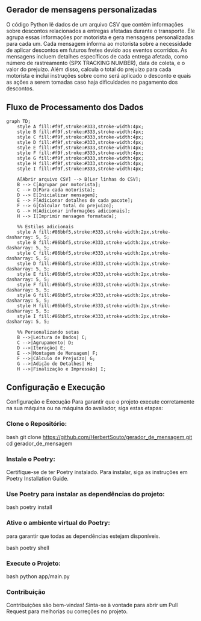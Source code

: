 ## Gerador de mensagens personalizadas

O código Python lê dados de um arquivo CSV que contém informações sobre descontos relacionados a entregas afetadas durante o transporte. Ele agrupa essas informações por motorista e gera mensagens personalizadas para cada um. Cada mensagem informa ao motorista sobre a necessidade de aplicar descontos em futuros fretes devido aos eventos ocorridos. As mensagens incluem detalhes específicos de cada entrega afetada, como número de rastreamento (SPX TRACKING NUMBER), data de coleta, e o valor do prejuízo. Além disso, calcula o total do prejuízo para cada motorista e inclui instruções sobre como será aplicado o desconto e quais as ações a serem tomadas caso haja dificuldades no pagamento dos descontos.

## Fluxo de Processamento dos Dados

```mermaid
graph TD;
    style A fill:#f9f,stroke:#333,stroke-width:4px;
    style B fill:#f9f,stroke:#333,stroke-width:4px;
    style C fill:#f9f,stroke:#333,stroke-width:4px;
    style D fill:#f9f,stroke:#333,stroke-width:4px;
    style E fill:#f9f,stroke:#333,stroke-width:4px;
    style F fill:#f9f,stroke:#333,stroke-width:4px;
    style G fill:#f9f,stroke:#333,stroke-width:4px;
    style H fill:#f9f,stroke:#333,stroke-width:4px;
    style I fill:#f9f,stroke:#333,stroke-width:4px;

    A[Abrir arquivo CSV] --> B[Ler linhas do CSV];
    B --> C[Agrupar por motorista];
    C --> D[Para cada motorista];
    D --> E[Inicializar mensagem];
    E --> F[Adicionar detalhes de cada pacote];
    F --> G[Calcular total do prejuízo];
    G --> H[Adicionar informações adicionais];
    H --> I[Imprimir mensagem formatada];

    %% Estilos adicionais
    style A fill:#86bbf5,stroke:#333,stroke-width:2px,stroke-dasharray: 5, 5;
    style B fill:#86bbf5,stroke:#333,stroke-width:2px,stroke-dasharray: 5, 5;
    style C fill:#86bbf5,stroke:#333,stroke-width:2px,stroke-dasharray: 5, 5;
    style D fill:#86bbf5,stroke:#333,stroke-width:2px,stroke-dasharray: 5, 5;
    style E fill:#86bbf5,stroke:#333,stroke-width:2px,stroke-dasharray: 5, 5;
    style F fill:#86bbf5,stroke:#333,stroke-width:2px,stroke-dasharray: 5, 5;
    style G fill:#86bbf5,stroke:#333,stroke-width:2px,stroke-dasharray: 5, 5;
    style H fill:#86bbf5,stroke:#333,stroke-width:2px,stroke-dasharray: 5, 5;
    style I fill:#86bbf5,stroke:#333,stroke-width:2px,stroke-dasharray: 5, 5;

    %% Personalizando setas
    B -->|Leitura de Dados| C;
    C -->|Agrupamento| D;
    D -->|Iteração| E;
    E -->|Montagem de Mensagem| F;
    F -->|Cálculo de Prejuízo| G;
    G -->|Adição de Detalhes| H;
    H -->|Finalização e Impressão| I;
```



## Configuração e Execução
Configuração e Execução
Para garantir que o projeto execute corretamente na sua máquina ou na máquina do avaliador, siga estas etapas:

### Clone o Repositório:
bash
git clone https://github.com/HerbertSouto/gerador_de_mensagem.git
cd gerador_de_mensagem

### Instale o Poetry:
Certifique-se de ter Poetry instalado. Para instalar, siga as instruções em Poetry Installation Guide.

### Use Poetry para instalar as dependências do projeto:
bash
poetry install

### Ative o ambiente virtual do Poetry:
para garantir que todas as dependências estejam disponíveis.

bash
poetry shell

### Execute o Projeto:
bash
python app/main.py

### Contribuição
Contribuições são bem-vindas! Sinta-se à vontade para abrir um Pull Request para melhorias ou correções no projeto.
